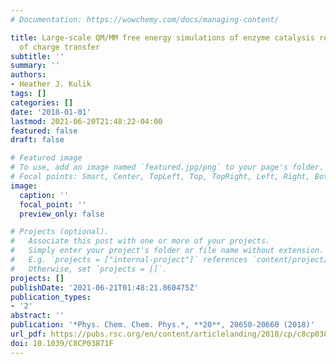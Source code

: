 ```yaml
---
# Documentation: https://wowchemy.com/docs/managing-content/

title: Large-scale QM/MM free energy simulations of enzyme catalysis reveal the influence
  of charge transfer
subtitle: ''
summary: ''
authors:
- Heather J. Kulik
tags: []
categories: []
date: '2018-01-01'
lastmod: 2021-06-20T21:48:22-04:00
featured: false
draft: false

# Featured image
# To use, add an image named `featured.jpg/png` to your page's folder.
# Focal points: Smart, Center, TopLeft, Top, TopRight, Left, Right, BottomLeft, Bottom, BottomRight.
image:
  caption: ''
  focal_point: ''
  preview_only: false

# Projects (optional).
#   Associate this post with one or more of your projects.
#   Simply enter your project's folder or file name without extension.
#   E.g. `projects = ["internal-project"]` references `content/project/deep-learning/index.md`.
#   Otherwise, set `projects = []`.
projects: []
publishDate: '2021-06-21T01:48:21.860475Z'
publication_types:
- '2'
abstract: ''
publication: '*Phys. Chem. Chem. Phys.*, **20**, 20650-20660 (2018)'
url_pdf: https://pubs.rsc.org/en/content/articlelanding/2018/cp/c8cp03871f
doi: 10.1039/C8CP03871F
---
```

